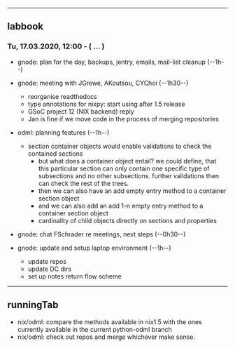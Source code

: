 
------------------------------------
labbook
------------------------------------

### Tu, 17.03.2020, 12:00 -  ( ... )
- gnode: plan for the day, backups, jentry, emails, mail-list cleanup           (--1h--)
- gnode: meeting with JGrewe, AKoutsou, CYChoi                                  (--1h30--)
  - reorganise readthedocs
  - type annotations for nixpy: start using after 1.5 release
  - GSoC project 12 (NIX backend) reply
  - Jan is fine if we move code in the process of merging repositories
- odml: planning features                                                       (--1h--)
  - section container objects would enable validations to check the contained sections
    - but what does a container object entail? we could define, that this particular section can only contain one specific type of subsections and no other subsections. further validations then can check the rest of the trees.
    - then we can also have an add empty entry method to a container section object
    - and we can also add an add 1-n empty entry method to a container section object
    - cardinality of child objects directly on sections and properties
- gnode: chat FSchrader re meetings, next steps                                 (--0h30--)


- gnode: update and setup laptop environment                                    (--1h--)
  - update repos
  - update DC dirs
  - set up notes return flow scheme


------------------------------------
runningTab
------------------------------------

- nix/odml: compare the methods available in nix1.5 with the ones currently available in the current python-odml branch
- nix/odml: check out repos and merge whichever make sense.
